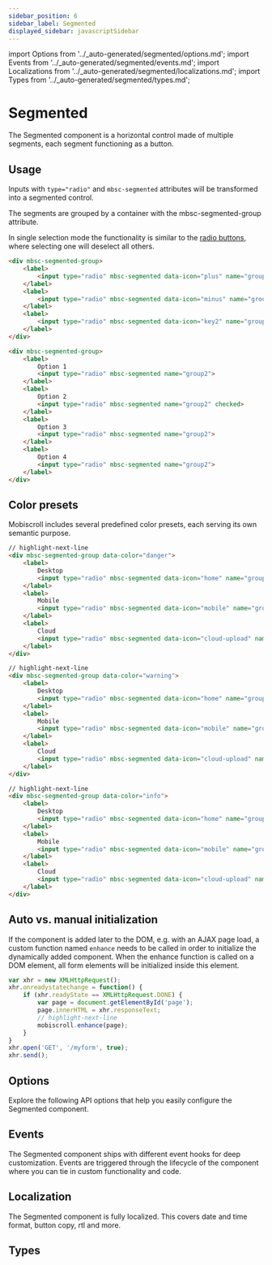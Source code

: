 ```yaml
---
sidebar_position: 6
sidebar_label: Segmented
displayed_sidebar: javascriptSidebar
---
```


import Options from '../\_auto-generated/segmented/options.md';
import Events from '../\_auto-generated/segmented/events.md';
import Localizations from '../\_auto-generated/segmented/localizations.md';
import Types from '../\_auto-generated/segmented/types.md';

# Segmented

The Segmented component is a horizontal control made of multiple segments, each segment functioning as a button.

## Usage

Inputs with `type="radio"` and `mbsc-segmented` attributes will be transformed into a segmented control.

The segments are grouped by a container with the mbsc-segmented-group attribute.

In single selection mode the functionality is similar to the [radio buttons](./radio), where selecting one will deselect all others.

```html title="With icon"
<div mbsc-segmented-group>
    <label>
        <input type="radio" mbsc-segmented data-icon="plus" name="group1" checked>
    </label>
    <label>
        <input type="radio" mbsc-segmented data-icon="minus" name="group1">
    </label>
    <label>
        <input type="radio" mbsc-segmented data-icon="key2" name="group1">
    </label>
</div>
```

```html title="With text"
<div mbsc-segmented-group>
    <label>
        Option 1
        <input type="radio" mbsc-segmented name="group2">
    </label>
    <label>
        Option 2
        <input type="radio" mbsc-segmented name="group2" checked>
    </label>
    <label>
        Option 3
        <input type="radio" mbsc-segmented name="group2">
    </label>
    <label>
        Option 4
        <input type="radio" mbsc-segmented name="group2">
    </label>
</div>
```

## Color presets

Mobiscroll includes several predefined color presets, each serving its own semantic purpose.

```html
// highlight-next-line
<div mbsc-segmented-group data-color="danger">
    <label>
        Desktop
        <input type="radio" mbsc-segmented data-icon="home" name="group-danger">
    </label>
    <label>
        Mobile
        <input type="radio" mbsc-segmented data-icon="mobile" name="group-danger" checked>
    </label>
    <label>
        Cloud
        <input type="radio" mbsc-segmented data-icon="cloud-upload" name="group-danger">
    </label>
</div>

// highlight-next-line
<div mbsc-segmented-group data-color="warning">
    <label>
        Desktop
        <input type="radio" mbsc-segmented data-icon="home" name="group-warning">
    </label>
    <label>
        Mobile
        <input type="radio" mbsc-segmented data-icon="mobile" name="group-warning" checked>
    </label>
    <label>
        Cloud
        <input type="radio" mbsc-segmented data-icon="cloud-upload" name="group-warning">
    </label>
</div>

// highlight-next-line
<div mbsc-segmented-group data-color="info">
    <label>
        Desktop
        <input type="radio" mbsc-segmented data-icon="home" name="group-info">
    </label>
    <label>
        Mobile
        <input type="radio" mbsc-segmented data-icon="mobile" name="group-info" checked>
    </label>
    <label>
        Cloud
        <input type="radio" mbsc-segmented data-icon="cloud-upload" name="group-info">
    </label>
</div>
```

## Auto vs. manual initialization

If the component is added later to the DOM, e.g. with an AJAX page load, a custom function named `enhance` needs to be called in order to initialize the dynamically added component. When the enhance function is called on a DOM element, all form elements will be initialized inside this element.

```js
var xhr = new XMLHttpRequest();
xhr.onreadystatechange = function() {
    if (xhr.readyState == XMLHttpRequest.DONE) {
        var page = document.getElementById('page');
        page.innerHTML = xhr.responseText;
        // highlight-next-line
        mobiscroll.enhance(page);
    }
}
xhr.open('GET', '/myform', true);
xhr.send();
```

<div className="option-list">

## Options
Explore the following API options that help you easily configure the Segmented component.

<Options />

## Events
The Segmented component ships with different event hooks for deep customization. Events are triggered through the lifecycle of the component where you can tie in custom functionality and code.

<Events />

## Localization
The Segmented component is fully localized. This covers date and time format, button copy, rtl and more.

<Localizations />

## Types

<Types />

</div>
